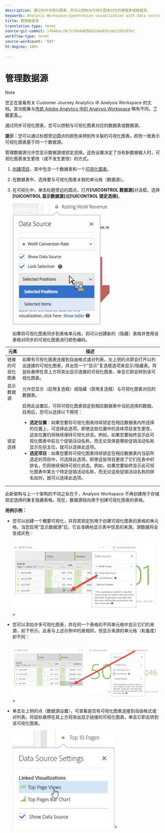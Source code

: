 ```yaml
---
description: 通过同步可视化图表，您可以控制与可视化图表对应的数据表或数据源。
keywords: Analysis Workspace;Synchronize visualization with data source
title: 管理数据源
translation-type: tm+mt
source-git-commit: 1fb46acc9c7c70e64058d2c6a8fdcde119910fec
workflow-type: tm+mt
source-wordcount: '597'
ht-degree: 100%

---
```



# 管理数据源

>[!NOTE]
>
>您正在查看有关 Customer Journey Analytics 中 Analysis Workspace 的文档。其功能集与[传统 Adobe Analytics 中的 Analysis Workspace](https://docs.adobe.com/content/help/zh-Hans/analytics/analyze/analysis-workspace/home.html) 略有不同。[了解更多...](/help/getting-started/cja-aa.md)

通过同步可视化图表，您可以控制与可视化图表对应的数据表或数据源。

**提示：**&#x200B;您可以通过标题旁边圆点的颜色来辨别所关联的可视化图表。颜色一致表示可视化图表基于同一个数据源。

管理数据源允许您显示数据源或锁定选择。这些设置决定了当有新数据输入时，可视化图表发生更改（或不发生更改）的方式。

1. [创建项目](/help/analysis-workspace/home.md)，其中包含一个数据表和一个[可视化图表](/help/analysis-workspace/visualizations/freeform-analysis-visualizations.md)。
1. 在数据表中，选择要与可视化图表关联的单元格（数据源）。
1. 在可视化中，单击标题旁边的圆点，打开&#x200B;**[!UICONTROL 数据源]**&#x200B;对话框。选择&#x200B;**[!UICONTROL 显示数据源]**&#x200B;或&#x200B;**[!UICONTROL 锁定选择]**。

   ![](assets/manage-data-source.png)

   如果将可视化图表同步到表格单元格，则可以创建新的（隐藏）表格并使用该表格对同步的可视化图表进行颜色编码。

| 元素 | 描述 |
|--- |--- |
| 链接的可视化图表 | 如果有可视化图表连接到自由格式或对列表，左上侧的点即会打开以列出连接的可视化图表，并出现一个“显示”复选框选项来显示/隐藏表。将鼠标悬停在其上方将突出显示连接的可视化图表，单击它即会转到该可视化图表。 |
| 显示数据源 | 允许您显示（启用复选框）或隐藏（禁用复选框）与可视化图表对应的数据表。 |
| 锁定选择 | 启用此设置后，可将可视化图表锁定到相应数据表中当前选择的数据。启用后，您可以选择以下两项：  <ul><li>**选定位置**：如果您要将可视化图表持续锁定在相应数据表内所选择的位置上，可选择此选项。即使这些位置中的具体项目发生更改，这些位置仍将继续保持可视化状态。例如，如果您要始终显示此可视化图表中前五个促销活动名称，而无论具体是哪些促销活动名称显示在前五位，就可以选择此选项。</li> <li>**选定项目**：如果您要将可视化图表持续锁定在相应数据表内当前所选定的项目中，可选择此选项。即使这些项目更改了它们在表中的排名，仍将继续保持可视化状态。例如，如果您要始终显示此可视化图表中某五个特定促销活动名称，而无论这些促销活动名称的排名如何，就可以选择此选项。</li></ul> |

此新架构与上一个架构的不同之处在于，Analysis Workspace 不再创建用于存储锁定选择的重复隐藏表格。现在，数据源指向用于创建可视化图表的表格。

**用例示例：**

* 您可以创建一个概要可视化，并将其锁定到用于创建可视化图表的表格的单元格。当您启用“显示数据源”后，它会准确地显示表中信息的来源。源数据将会变成灰色：

   ![](assets/data-source2.png)>
* 您可以添加许多可视化图表，并在同一个表格的不同单元格中显示它们的来源，如下所示。此表与上述示例中的表相同，但显示来源的单元格（和量度）却不同：

   ![](assets/data-source3.png)>
* 单击左上侧的点（数据源设置），可查看是否有可视化图表连接到自由格式或对列表。将鼠标悬停在其上方将突出显示链接的可视化图表，单击它即会转到该可视化图表。

   ![](assets/linked-visualizations.png)>
